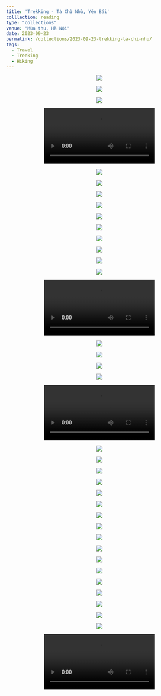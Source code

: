 ```yaml
---
title: 'Trekking - Tà Chì Nhù, Yên Bái'
colllection: reading
type: "collections"
venue: "Mùa thu, Hà Nội"
date: 2023-09-23
permalink: /collections/2023-09-23-trekking-ta-chi-nhu/
tags:
  - Travel
  - Treeking
  - Hiking
---
```


<head>
    <style type="text/css">
        figure{text-align: center;}
        math{text-align: center;}
    </style>
</head>


<p align="center">
    <img src='/images/mylife/trekking-ta-chi-nhu/IMG_2771.jpg'>
</p>

<p align="center">
    <img src='/images/mylife/trekking-ta-chi-nhu/IMG_2774.jpg'>
</p>

<p align="center">
    <img src='/images/mylife/trekking-ta-chi-nhu/IMG_2779.jpg'>
</p>

<p align="center">
<video controls>
    <source src='/images/mylife/trekking-ta-chi-nhu/IMG_2823.MOV' type='video/mp4'>
</video>
</p>

<p align="center">
    <img src='/images/mylife/trekking-ta-chi-nhu/IMG_2824.jpg'>
</p>

<p align="center">
    <img src='/images/mylife/trekking-ta-chi-nhu/IMG_2835.jpg'>
</p>

<p align="center">
    <img src='/images/mylife/trekking-ta-chi-nhu/IMG_2837.jpg'>
</p>

<p align="center">
    <img src='/images/mylife/trekking-ta-chi-nhu/IMG_2875.jpg'>
</p>    

<p align="center">
    <img src='/images/mylife/trekking-ta-chi-nhu/IMG_2910.jpg'>
</p>

<p align="center">
    <img src='/images/mylife/trekking-ta-chi-nhu/IMG_2911.jpg'>
</p>

<p align="center">
    <img src='/images/mylife/trekking-ta-chi-nhu/IMG_2913.jpg'>
</p>

<p align="center">
    <img src='/images/mylife/trekking-ta-chi-nhu/IMG_2915.jpg'>
</p>

<p align="center">
    <img src='/images/mylife/trekking-ta-chi-nhu/IMG_2918.jpg'>
</p>

<p align="center">
    <img src='/images/mylife/trekking-ta-chi-nhu/IMG_2930.jpg'>
</p>

<p align="center">
<video controls>
    <source src='/images/mylife/trekking-ta-chi-nhu/IMG_2941.mov' type='video/mp4'>
</video>
</p>

<p align="center">
    <img src='/images/mylife/trekking-ta-chi-nhu/IMG_2955.jpg'>
</p>

<p align="center">
    <img src='/images/mylife/trekking-ta-chi-nhu/IMG_2967.jpg'>
</p>

<p align="center">
    <img src='/images/mylife/trekking-ta-chi-nhu/IMG_2973.jpg'>
</p>

<p align="center">
    <img src='/images/mylife/trekking-ta-chi-nhu/IMG_2978.jpg'>
</p>

<p align="center">
<video controls>
    <source src='/images/mylife/trekking-ta-chi-nhu/IMG_2979.mov' type='video/mp4'>
</video>
</p>

<p align="center">
    <img src='/images/mylife/trekking-ta-chi-nhu/IMG_2984.jpg'>
</p>

<p align="center">
    <img src='/images/mylife/trekking-ta-chi-nhu/IMG_3014.jpg'>
</p>

<p align="center">
    <img src='/images/mylife/trekking-ta-chi-nhu/IMG_3039.jpg'>
</p>

<p align="center">
    <img src='/images/mylife/trekking-ta-chi-nhu/IMG_3092.jpg'>
</p>

<p align="center">
    <img src='/images/mylife/trekking-ta-chi-nhu/IMG_3194.jpg'>
</p>

<p align="center">
    <img src='/images/mylife/trekking-ta-chi-nhu/IMG_3205.jpg'>
</p>

<p align="center">
    <img src='/images/mylife/trekking-ta-chi-nhu/IMG_3207.jpg'>
</p>

<p align="center">
    <img src='/images/mylife/trekking-ta-chi-nhu/IMG_3215.jpg'>
</p>

<p align="center">
    <img src='/images/mylife/trekking-ta-chi-nhu/IMG_3220.jpg'>
</p>

<p align="center">
    <img src='/images/mylife/trekking-ta-chi-nhu/IMG_3223.jpg'>
</p>

<p align="center">
    <img src='/images/mylife/trekking-ta-chi-nhu/IMG_3226.jpg'>
</p>

<p align="center">
    <img src='/images/mylife/trekking-ta-chi-nhu/IMG_3236.jpg'>
</p>

<p align="center">
    <img src='/images/mylife/trekking-ta-chi-nhu/IMG_3241.jpg'>
</p>

<p align="center">
    <img src='/images/mylife/trekking-ta-chi-nhu/IMG_3261.jpg'>
</p>

<p align="center">
    <img src='/images/mylife/trekking-ta-chi-nhu/IMG_3288.jpg'>
</p>

<p align="center">
    <img src='/images/mylife/trekking-ta-chi-nhu/IMG_3296.jpg'>
</p>

<p align="center">
    <img src='/images/mylife/trekking-ta-chi-nhu/IMG_3314.jpg'>
</p>

<p align="center">
<video controls>
    <source src='/images/mylife/trekking-ta-chi-nhu/IMG_3298.MOV' type='video/mp4'>
</video>
</p>
